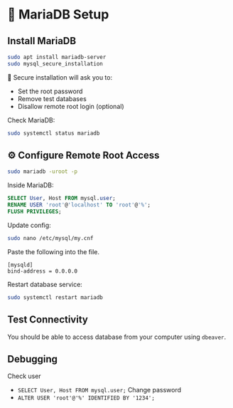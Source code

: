 # 🐬 MariaDB Setup

## Install MariaDB

```bash
sudo apt install mariadb-server
sudo mysql_secure_installation
```

🔑 Secure installation will ask you to:

- Set the root password
- Remove test databases
- Disallow remote root login (optional)

Check MariaDB:

```bash
sudo systemctl status mariadb
```

## ⚙️ Configure Remote Root Access

```bash
sudo mariadb -uroot -p
```

Inside MariaDB:

```sql
SELECT User, Host FROM mysql.user;
RENAME USER 'root'@'localhost' TO 'root'@'%';
FLUSH PRIVILEGES;
```

Update config:

```bash
sudo nano /etc/mysql/my.cnf
```

Paste the following into the file.

```
[mysqld]
bind-address = 0.0.0.0
```

Restart database service:

```bash
sudo systemctl restart mariadb
```

## Test Connectivity

You should be able to access database from your computer using `dbeaver`.

## Debugging

Check user

- `SELECT User, Host FROM mysql.user;`
  Change password
- `ALTER USER 'root'@'%' IDENTIFIED BY '1234';`

